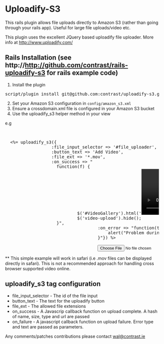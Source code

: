 # Uploadify-S3

This rails plugin allows file uploads directly to Amazon S3 (rather than going through your rails app). Useful for large file uploads/video etc.

This plugin uses the excellent JQuery based uploadify file uploader. More info at http://www.uploadify.com/ 
                                                                                                                                               
## Rails Installation (see http://http://github.com/contrast/rails-uploadify-s3 for rails example code)

1. Install the plugin
<pre>script/plugin install git@github.com:contrast/uploadify-s3.git</pre>
2. Set your Amazon S3 configuration in `config/amazon_s3.xml`
3. Ensure a crossdomain.xml file is configured in your Amazon S3 bucket
4. Use the uploadify_s3 helper method in your view
                                                                                                                                                             
e.g
<pre>
 <div id="VideoGallery" style="display; none;"></div>
  <%= uploadify_s3({
                  :file_input_selector => '#file_uploader',
                  :button_text => 'Add Video',
                  :file_ext => '*.mov',
                  :on_success => "
                    function(f) {
                            $('#VideoGallery').html('<video height=\"250\" width=\"250\" src=\"' + f.url + '\" controls=\"true\"></video>');
                            $('video-upload').hide();
                    }",
									:on_error => "function(type, text) {
										alert("Problem during file upload type: " + type + " text: " + text); 
									}"}) %>           
									
									<input type="file" name="uploadify" id="file_uploader" />
</pre>

** This simple example will work in safari (i.e .mov files can be displayed directly in safari). This is not a recommended approach for handling cross browser supported video online.                                                                                                                               

## uploadify_s3 tag configuration
* file_input_selector - The id of the file input
* button_text - The text for the uploadify button
* file_ext - The allowed file extensions
* on_success - A Javascrip callback function on upload complete. A hash of name, size, type and url are passed
* on_failure - A javascript callback function on upload failure. Error type and text are passed as parameters.


Any comments/patches contributions please contact wal@contrast.ie